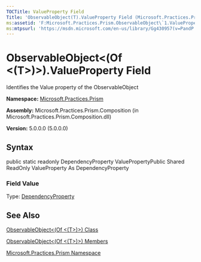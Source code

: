 ```yaml
---
TOCTitle: ValueProperty Field
Title: 'ObservableObject(T).ValueProperty Field (Microsoft.Practices.Prism)'
ms:assetid: 'F:Microsoft.Practices.Prism.ObservableObject\`1.ValueProperty'
ms:mtpsurl: 'https://msdn.microsoft.com/en-us/library/Gg430957(v=PandP.50)'
---
```



# ObservableObject&lt;(Of &lt;(T&gt;)&gt;).ValueProperty Field

Identifies the Value property of the ObservableObject

**Namespace:** [Microsoft.Practices.Prism](https://msdn.microsoft.com/library/microsoft.practices.prism)
**Assembly:** Microsoft.Practices.Prism.Composition (in Microsoft.Practices.Prism.Composition.dll)

**Version:** 5.0.0.0 (5.0.0.0)

## Syntax

public static readonly DependencyProperty ValuePropertyPublic Shared ReadOnly ValueProperty As DependencyProperty
### Field Value

Type: [DependencyProperty](http://msdn.microsoft.com/en-us/library/ms589318)

## See Also

[ObservableObject&lt;(Of &lt;(T&gt;)&gt;) Class](https://msdn.microsoft.com/library/microsoft.practices.prism.observableobject%601)

[ObservableObject&lt;(Of &lt;(T&gt;)&gt;) Members](https://msdn.microsoft.com/allmembers.t:microsoft.practices.prism.observableobject%601)

[Microsoft.Practices.Prism Namespace](https://msdn.microsoft.com/library/microsoft.practices.prism)
